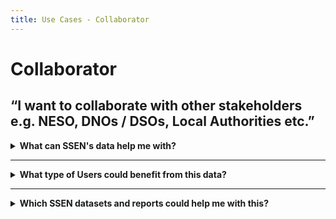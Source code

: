 ```yaml
---
title: Use Cases - Collaborator
---
```


# Collaborator 
## “I want to collaborate with other stakeholders e.g. NESO, DNOs / DSOs, Local Authorities etc.”

<details>
  <summary> <b>What can SSEN's data help me with?</b></summary>
  
 * Understand future energy predictions, scenarios and plans for my local area
 * Plan energy usage by area, so I need to know plans on the rollout of EV charge points for public use
 * Understand future forecasts
 * Know what flexibility is needed in what area and when
 * Know what flexibility has been purchased in the past
 * Understand how your control room will deconflict with the NESO control room
 * Know what your future flexibility strategy, development and innovation plans are

</details>

---

<details>
  <summary> <b>What type of Users could benefit from this data?</b></summary>
  
  | **System Network Operator** | **Local Authority** | **Aggregator** | **Commercial Business** |
  | :-----------------: | :-------------------: | :---------------------: | :---------------------: |
  |  Anish works for the NESO’s Control Room team that forward plans what energy flexibility will be necessary to balance the system. | Cllr. Walker is the Chairman of Shellworth County Council. He wants his Council to make a positive contribution to net zero. | David is the CEO of a flex aggregator company. He builds portfolios of flexible energy resources and trades them in energy markets. | Claire works for national home builder, ‘Harvey Homes’ as a Utilities Planner. She needs to understand the potential problems for connecting new homes to the grid well in advance. |


 | **Battery Storage Owner** | **Distribution Generation Customer** | **Large Energy User** |
  | :-----------------: | :-------------------: | :---------------------: |
  | John’s business is installing batteries of different sizes on both the distribution and transmission networks. | Carla is a solar farm owner and operator. She wants to expand her current solar farm and build an investment plan for new projects. | Keith operates a manufacturing plant that consumes large amounts of electricity which can vary significantly throughout the day. |
  
</details>

---

<details>
  <summary> <b>Which SSEN datasets and reports could help me with this?</b> </summary>
  
  | **Dataset** | **Description** |
  | :-------- | :------------ |
  | [Local Energy Net Zero Accelerator (LENZA)](https://ssen.lenza.advanced-infrastructure.co.uk/auth/login) | The Lenza geospatial planning software, providing data on network constraints and empowering planners to make better informed decisions about where to install new energy assets in their local areas.|
  | [Standard Licence Condition 31E (SLC31E)](https://data.ssen.co.uk/@ssen-distribution/slc31e-procurement-report) | Standard Licence Condition 31E (SLC31E) Procurement Report & Statement’s |
  | [Flexibility Market Price Statement](https://data.ssen.co.uk/@ssen-distribution/sepd-flexibility-market-price-statement-april-2023) | Provides the Exceeded Import Curtailment Price and Exceeded Export Curtailment Price using flexibility market data which has been determined in accordance with this Schedule 2D of the DCUSA. |
  | Network Locational Data | SSEN Distribution has reviewed provided access to shape file data containing geographical position and attribution of the electricity network covering the SEPD and SHEPD DNO areas. This data is provided through various tools to ensure the integrity and security of our network locational data. We have provided access to Electric Office Web Portal for Independent Connection Providers to view, query and print map-based GIS Data. We provide extracts and daily updates of our Network to LSBuD for safe dig purposes. And we have worked with UK Government and Scottish Government on providing data for the NUAR and VAULT. |
   | [Contract Award Notice (CAN)](https://data.ssen.co.uk/@ssen-distribution/can-reporting-contract-award-notice) | As found on “Find A Tender”. | 
   | [Flexible Power Map](https://www.flexiblepower.co.uk/locations/scottish-and-southern-electricity-networks/map-application-ssen) | The Flexible Power Map is one month ahead of each tender, further details on service requirements are published on the... |
   | [DSO Capabilities Roadmap](https://www.ssen.co.uk/globalassets/about-us/dso/publication--reports/dso-capabilities-roadmap-final-report.pdf.pdf) | The DSO Capabilities roadmap sets out how we will enhance our capabilities over time in order to deliver on our ambitions for DSO including how the control room of the future may operate. |
   | [DNOA Methodology and Future Outputs](https://www.ssen.co.uk/about-ssen/dso/whole-system/our-strategic-network-planning-process/) | Outlines our decisions on where to invest in network infrastructure or procure flexibility to meet future capacity needs in the longer term. |
   | [Flexibility Road Map](https://www.ssen.co.uk/globalassets/about-us/dso/consultation-library/our-flexibility-roadmap-v2.0.pdf.pdf) | Our Flexibility Road Map describes our flexibility approach and how this will evolve over time | 










</details>
